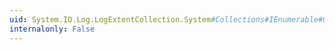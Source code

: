 ```yaml
---
uid: System.IO.Log.LogExtentCollection.System#Collections#IEnumerable#GetEnumerator
internalonly: False
---
```

